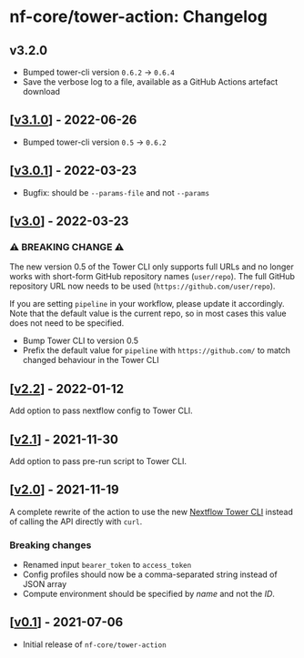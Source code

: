 # nf-core/tower-action: Changelog

## v3.2.0

* Bumped tower-cli version `0.6.2` -> `0.6.4`
* Save the verbose log to a file, available as a GitHub Actions artefact download

## [[v3.1.0](https://github.com/nf-core/tower-action/releases/tag/v3.1.0)] - 2022-06-26

* Bumped tower-cli version `0.5` -> `0.6.2`

## [[v3.0.1](https://github.com/nf-core/tower-action/releases/tag/v3.0.1)] - 2022-03-23

* Bugfix: should be `--params-file` and not `--params`

## [[v3.0](https://github.com/nf-core/tower-action/releases/tag/v3.0)] - 2022-03-23

### :warning: BREAKING CHANGE :warning:

The new version 0.5 of the Tower CLI only supports full URLs and no longer works with short-form
GitHub repository names (`user/repo`). The full GitHub repository URL now needs to be used
(`https://github.com/user/repo`).

If you are setting `pipeline` in your workflow, please update it accordingly.
Note that the default value is the current repo, so in most cases this value
does not need to be specified.

* Bump Tower CLI to version 0.5
* Prefix the default value for `pipeline` with `https://github.com/` to match changed behaviour in the Tower CLI

## [[v2.2](https://github.com/nf-core/tower-action/releases/tag/v2.2)] - 2022-01-12

Add option to pass nextflow config to Tower CLI.

## [[v2.1](https://github.com/nf-core/tower-action/releases/tag/v2.1)] - 2021-11-30

Add option to pass pre-run script to Tower CLI.

## [[v2.0](https://github.com/nf-core/tower-action/releases/tag/v2.0)] - 2021-11-19

A complete rewrite of the action to use the new [Nextflow Tower CLI](https://github.com/seqeralabs/tower-cli)
instead of calling the API directly with `curl`.

### Breaking changes

* Renamed input `bearer_token` to `access_token`
* Config profiles should now be a comma-separated string instead of JSON array
* Compute environment should be specified by _name_ and not the _ID_.

## [[v0.1](https://github.com/nf-core/tower-action/releases/tag/v0.1)] - 2021-07-06

* Initial release of `nf-core/tower-action`
